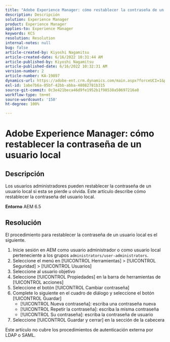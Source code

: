 ```yaml
---
title: "Adobe Experience Manager: cómo restablecer la contraseña de un usuario local"
description: Descripción
solution: Experience Manager
product: Experience Manager
applies-to: Experience Manager
keywords: KCS
resolution: Resolution
internal-notes: null
bug: false
article-created-by: Kiyoshi Nagamitsu
article-created-date: 6/16/2022 10:31:44 AM
article-published-by: Kiyoshi Nagamitsu
article-published-date: 6/16/2022 10:32:31 AM
version-number: 2
article-number: KA-19897
dynamics-url: https://adobe-ent.crm.dynamics.com/main.aspx?forceUCI=1&pagetype=entityrecord&etn=knowledgearticle&id=d07c5e7f-5fed-ec11-bb3d-000d3a5c4890
exl-id: 1abe7b6a-05bf-42bb-abba-48082781b315
source-git-commit: 0c3e421beca46d9fe1952b1f98538a50697216a0
workflow-type: tm+mt
source-wordcount: '150'
ht-degree: 100%

---
```


# Adobe Experience Manager: cómo restablecer la contraseña de un usuario local

## Descripción


Los usuarios administradores pueden restablecer la contraseña de un usuario local si esta se pierde u olvida.
Este artículo describe cómo restablecer la contraseña del usuario local.

<b>Entorno</b>
AEM 6.5


## Resolución


El procedimiento para restablecer la contraseña de un usuario local es el siguiente.

1. Inicie sesión en AEM como usuario administrador o como usuario local perteneciente a los grupos `administrators/user-administrators`.
2. Seleccione el menú en [!UICONTROL Herramientas] > [!UICONTROL Seguridad] > [!UICONTROL Usuarios]
3. Seleccione al usuario objetivo
4. Seleccione [!UICONTROL Propiedades] en la barra de herramientas de [!UICONTROL acciones]
5. Seleccione el botón [!UICONTROL Cambiar contraseña]
6. Complete lo siguiente en el cuadro de diálogo y seleccione el botón [!UICONTROL Guardar]
   - [!UICONTROL Nueva contraseña]: escriba una contraseña nueva
   - [!UICONTROL Repetir la contraseña]: escriba la misma contraseña
   - [!UICONTROL Su contraseña]: escriba la contraseña de usuario
7. Seleccione [!UICONTROL Guardar y cerrar] en la sección de la cabecera

Este artículo no cubre los procedimientos de autenticación externa por LDAP o SAML.
